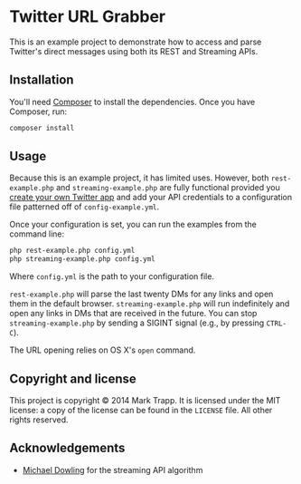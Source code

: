 # Twitter URL Grabber

This is an example project to demonstrate how to access and parse Twitter's
direct messages using both its REST and Streaming APIs.

## Installation

You'll need [Composer][1] to install the dependencies. Once you have Composer,
run:

```sh
composer install
```

## Usage

Because this is an example project, it has limited uses. However, both
`rest-example.php` and `streaming-example.php` are fully functional provided you
[create your own Twitter app][2] and add your API credentials to a configuration
file patterned off of `config-example.yml`.

Once your configuration is set, you can run the examples from the command line:

```sh
php rest-example.php config.yml
php streaming-example.php config.yml
```

Where `config.yml` is the path to your configuration file.

`rest-example.php` will parse the last twenty DMs for any links and open them in
the default browser. `streaming-example.php` will run indefinitely and open any
links in DMs that are received in the future. You can stop
`streaming-example.php` by sending a SIGINT signal (e.g., by pressing `CTRL-C`).

The URL opening relies on OS X's `open` command.

## Copyright and license

This project is copyright © 2014 Mark Trapp. It is licensed under the MIT
license: a copy of the license can be found in the `LICENSE` file. All other
rights reserved.

## Acknowledgements

* [Michael Dowling][3] for the streaming API algorithm

[1]: https://getcomposer.org "Composer website"
[2]: https://apps.twitter.com "Twitter Application Management"
[3]: http://mtdowling.com "Michael Dowling's website"
